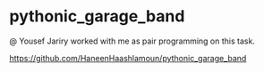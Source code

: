 # pythonic_garage_band

@ Yousef Jariry worked with me as pair programming on this task.

https://github.com/HaneenHaashlamoun/pythonic_garage_band
